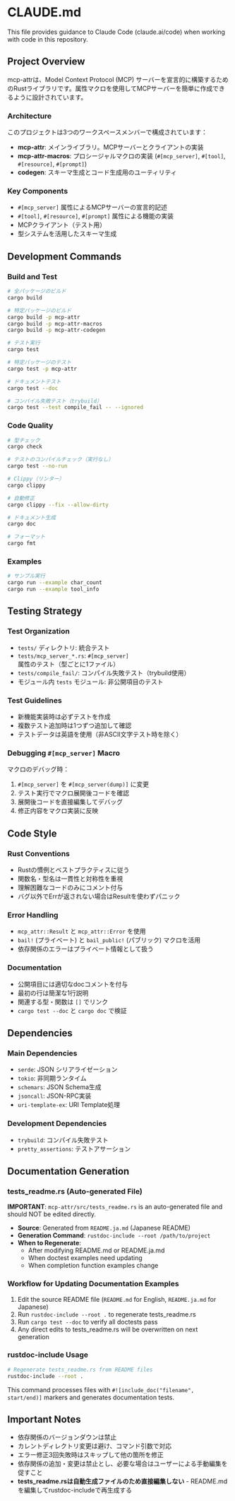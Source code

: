 # CLAUDE.md

This file provides guidance to Claude Code (claude.ai/code) when working with code in this repository.

## Project Overview

mcp-attrは、Model Context Protocol (MCP) サーバーを宣言的に構築するためのRustライブラリです。属性マクロを使用してMCPサーバーを簡単に作成できるように設計されています。

### Architecture

このプロジェクトは3つのワークスペースメンバーで構成されています：

- **mcp-attr**: メインライブラリ。MCPサーバーとクライアントの実装
- **mcp-attr-macros**: プロシージャルマクロの実装 (`#[mcp_server]`, `#[tool]`, `#[resource]`, `#[prompt]`)
- **codegen**: スキーマ生成とコード生成用のユーティリティ

### Key Components

- `#[mcp_server]` 属性によるMCPサーバーの宣言的記述
- `#[tool]`, `#[resource]`, `#[prompt]` 属性による機能の実装
- MCPクライアント（テスト用）
- 型システムを活用したスキーマ生成

## Development Commands

### Build and Test
```bash
# 全パッケージのビルド
cargo build

# 特定パッケージのビルド
cargo build -p mcp-attr
cargo build -p mcp-attr-macros
cargo build -p mcp-attr-codegen

# テスト実行
cargo test

# 特定パッケージのテスト
cargo test -p mcp-attr

# ドキュメントテスト
cargo test --doc

# コンパイル失敗テスト（trybuild）
cargo test --test compile_fail -- --ignored
```

### Code Quality
```bash
# 型チェック
cargo check

# テストのコンパイルチェック（実行なし）
cargo test --no-run

# Clippy（リンター）
cargo clippy

# 自動修正
cargo clippy --fix --allow-dirty

# ドキュメント生成
cargo doc

# フォーマット
cargo fmt
```

### Examples
```bash
# サンプル実行
cargo run --example char_count
cargo run --example tool_info
```

## Testing Strategy

### Test Organization
- `tests/` ディレクトリ: 統合テスト
- `tests/mcp_server_*.rs`: `#[mcp_server]` 属性のテスト（型ごとに1ファイル）
- `tests/compile_fail/`: コンパイル失敗テスト（trybuild使用）
- モジュール内 `tests` モジュール: 非公開項目のテスト

### Test Guidelines
- 新機能実装時は必ずテストを作成
- 複数テスト追加時は1つずつ追加して確認
- テストデータは英語を使用（非ASCII文字テスト時を除く）

### Debugging `#[mcp_server]` Macro
マクロのデバッグ時：
1. `#[mcp_server]` を `#[mcp_server(dump)]` に変更
2. テスト実行でマクロ展開後コードを確認
3. 展開後コードを直接編集してデバッグ
4. 修正内容をマクロ実装に反映

## Code Style

### Rust Conventions
- Rustの慣例とベストプラクティスに従う
- 関数名・型名は一貫性と対称性を重視
- 理解困難なコードのみにコメント付与
- バグ以外でErrが返されない場合はResultを使わずパニック

### Error Handling
- `mcp_attr::Result` と `mcp_attr::Error` を使用
- `bail!` (プライベート) と `bail_public!` (パブリック) マクロを活用
- 依存関係のエラーはプライベート情報として扱う

### Documentation
- 公開項目には適切なdocコメントを付与
- 最初の行は簡潔な1行説明
- 関連する型・関数は `[]` でリンク
- `cargo test --doc` と `cargo doc` で検証

## Dependencies

### Main Dependencies
- `serde`: JSON シリアライゼーション
- `tokio`: 非同期ランタイム
- `schemars`: JSON Schema生成
- `jsoncall`: JSON-RPC実装
- `uri-template-ex`: URI Template処理

### Development Dependencies
- `trybuild`: コンパイル失敗テスト
- `pretty_assertions`: テストアサーション

## Documentation Generation

### tests_readme.rs (Auto-generated File)

**IMPORTANT**: `mcp-attr/src/tests_readme.rs` is an auto-generated file and should NOT be edited directly.

- **Source**: Generated from `README.ja.md` (Japanese README)
- **Generation Command**: `rustdoc-include --root /path/to/project`
- **When to Regenerate**: 
  - After modifying README.md or README.ja.md
  - When doctest examples need updating
  - When completion function examples change

### Workflow for Updating Documentation Examples

1. Edit the source README file (`README.md` for English, `README.ja.md` for Japanese)
2. Run `rustdoc-include --root .` to regenerate tests_readme.rs
3. Run `cargo test --doc` to verify all doctests pass
4. Any direct edits to tests_readme.rs will be overwritten on next generation

### rustdoc-include Usage

```bash
# Regenerate tests_readme.rs from README files
rustdoc-include --root .
```

This command processes files with `#![include_doc("filename", start/end)]` markers and generates documentation tests.

## Important Notes

- 依存関係のバージョンダウンは禁止
- カレントディレクトリ変更は避け、コマンド引数で対応
- エラー修正3回失敗時はスキップして他の箇所を修正
- 依存関係の追加・変更は禁止とし、必要な場合はユーザーによる手動編集を促すこと
- **tests_readme.rsは自動生成ファイルのため直接編集しない** - README.mdを編集してrustdoc-includeで再生成する